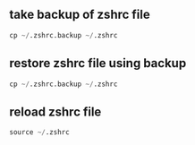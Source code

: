## take backup of zshrc file
```python
cp ~/.zshrc.backup ~/.zshrc
```
## restore zshrc file using backup
```python
cp ~/.zshrc.backup ~/.zshrc
```
## reload zshrc file
```python
source ~/.zshrc
```
